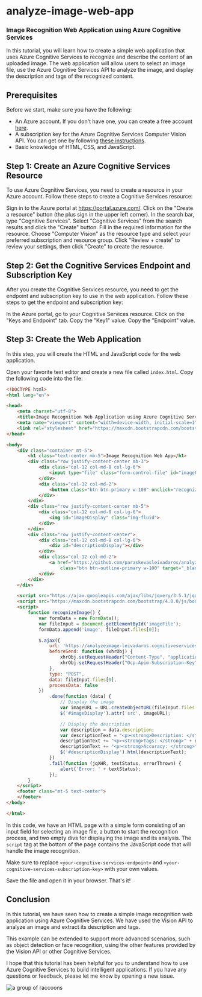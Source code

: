 # analyze-image-web-app
### Image Recognition Web Application using Azure Cognitive Services
In this tutorial, you will learn how to create a simple web application that uses Azure Cognitive Services to recognize and describe the content of an uploaded image. The web application will allow users to select an image file, use the Azure Cognitive Services API to analyze the image, and display the description and tags of the recognized content.

## Prerequisites
Before we start, make sure you have the following:
- An Azure account. If you don't have one, you can create a free account [here](https://azure.microsoft.com/free/).
- A subscription key for the Azure Cognitive Services Computer Vision API. You can get one by following [these instructions](https://docs.microsoft.com/en-us/azure/cognitive-services/cognitive-services-apis-create-account).
- Basic knowledge of HTML, CSS, and JavaScript.

## Step 1: Create an Azure Cognitive Services Resource
To use Azure Cognitive Services, you need to create a resource in your Azure account. Follow these steps to create a Cognitive Services resource:

Sign in to the Azure portal at https://portal.azure.com/.
Click on the "Create a resource" button (the plus sign in the upper left corner).
In the search bar, type "Cognitive Services".
Select "Cognitive Services" from the search results and click the "Create" button.
Fill in the required information for the resource. Choose "Computer Vision" as the resource type and select your preferred subscription and resource group.
Click "Review + create" to review your settings, then click "Create" to create the resource.

## Step 2: Get the Cognitive Services Endpoint and Subscription Key
After you create the Cognitive Services resource, you need to get the endpoint and subscription key to use in the web application. Follow these steps to get the endpoint and subscription key:

In the Azure portal, go to your Cognitive Services resource.
Click on the "Keys and Endpoint" tab.
Copy the "Key1" value.
Copy the "Endpoint" value.

## Step 3: Create the Web Application
In this step, you will create the HTML and JavaScript code for the web application.

Open your favorite text editor and create a new file called `index.html`. Copy the following code into the file:
```html
<!DOCTYPE html>
<html lang="en">

<head>
    <meta charset="utf-8">
    <title>Image Recognition Web Application using Azure Cognitive Services</title>
    <meta name="viewport" content="width=device-width, initial-scale=1">
    <link rel="stylesheet" href="https://maxcdn.bootstrapcdn.com/bootstrap/4.0.0/css/bootstrap.min.css">
</head>

<body>
    <div class="container mt-5">
        <h1 class="text-center mb-5">Image Recognition Web App</h1>
        <div class="row justify-content-center mb-3">
            <div class="col-12 col-md-8 col-lg-6">
                <input type="file" class="form-control-file" id="imageFile" accept="image/*">
            </div>
            <div class="col-12 col-md-2">
                <button class="btn btn-primary w-100" onclick="recognizeImage()">Recognize</button>
            </div>
        </div>
        <div class="row justify-content-center mb-5">
            <div class="col-12 col-md-8 col-lg-6">
                <img id="imageDisplay" class="img-fluid">
            </div>
        </div>
        <div class="row justify-content-center">
            <div class="col-12 col-md-8 col-lg-6">
                <div id="descriptionDisplay"></div>
            </div>
            <div class="col-12 col-md-2">
                <a href="https://github.com/paraskevasleivadaros/analyze-image-web-app"
                    class="btn btn-outline-primary w-100" target="_blank">Source code</a>
            </div>
        </div>
    </div>

    <script src="https://ajax.googleapis.com/ajax/libs/jquery/3.5.1/jquery.min.js"></script>
    <script src="https://maxcdn.bootstrapcdn.com/bootstrap/4.0.0/js/bootstrap.min.js"></script>
    <script>
        function recognizeImage() {
            var formData = new FormData();
            var fileInput = document.getElementById('imageFile');
            formData.append('image', fileInput.files[0]);

            $.ajax({
                url: 'https://analyzeimage-leivadaros.cognitiveservices.azure.com/vision/v3.2/analyze?visualFeatures=Description',
                beforeSend: function (xhrObj) {
                    xhrObj.setRequestHeader("Content-Type", "application/octet-stream");
                    xhrObj.setRequestHeader("Ocp-Apim-Subscription-Key", "a03ab615821a4f78ba4afce0e0c71ede");
                },
                type: "POST",
                data: fileInput.files[0],
                processData: false
            })
                .done(function (data) {
                    // Display the image
                    var imageURL = URL.createObjectURL(fileInput.files[0]);
                    $('#imageDisplay').attr('src', imageURL);

                    // Display the description
                    var description = data.description;
                    var descriptionText = "<p><strong>Description: </strong>" + description.captions[0].text + "</p>";
                    descriptionText += "<p><strong>Tags: </strong>" + description.tags.join(", ") + "</p>";
                    descriptionText += "<p><strong>Accuracy: </strong>" + (description.captions[0].confidence * 100).toFixed(2) + "%</p>";
                    $('#descriptionDisplay').html(descriptionText);
                })
                .fail(function (jqXHR, textStatus, errorThrown) {
                    alert('Error: ' + textStatus);
                });
        }
    </script>
    <footer class="mt-5 text-center">
    </footer>
</body>

</html>
```

In this code, we have an HTML page with a simple form consisting of an input field for selecting an image file, a button to start the recognition process, and two empty divs for displaying the image and its analysis. The `script` tag at the bottom of the page contains the JavaScript code that will handle the image recognition.

Make sure to replace `<your-cognitive-services-endpoint>` and `<your-cognitive-services-subscription-key>` with your own values.

Save the file and open it in your browser. That's it!

## Conclusion
In this tutorial, we have seen how to create a simple image recognition web application using Azure Cognitive Services. We have used the Vision API to analyze an image and extract its description and tags.

This example can be extended to support more advanced scenarios, such as object detection or face recognition, using the other features provided by the Vision API or other Cognitive Services.

I hope that this tutorial has been helpful for you to understand how to use Azure Cognitive Services to build intelligent applications. If you have any questions or feedback, please let me know by opening a new issue.

![a group of raccoons](https://user-images.githubusercontent.com/16403754/225921803-cd376bfb-58aa-48ca-8a37-eef337ae39f0.PNG)
